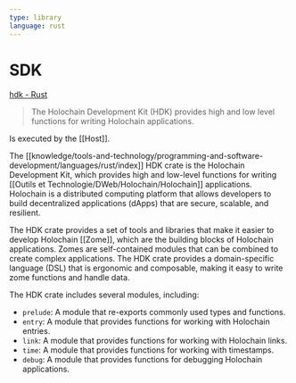 ```yaml
---
type: library
language: rust
---
```


# SDK

[hdk - Rust](https://docs.rs/hdk/latest/hdk/)
> The Holochain Development Kit (HDK) provides high and low level functions for writing Holochain applications.

Is executed by the [[Host]].

The [[knowledge/tools-and-technology/programming-and-software-development/languages/rust/index]] HDK crate is the Holochain Development Kit, which provides high and low-level functions for writing [[Outils et Technologie/DWeb/Holochain/Holochain]] applications. Holochain is a distributed computing platform that allows developers to build decentralized applications (dApps) that are secure, scalable, and resilient.

The HDK crate provides a set of tools and libraries that make it easier to develop Holochain [[Zome]], which are the building blocks of Holochain applications. Zomes are self-contained modules that can be combined to create complex applications. The HDK crate provides a domain-specific language (DSL) that is ergonomic and composable, making it easy to write zome functions and handle data.

The HDK crate includes several modules, including:

- `prelude`: A module that re-exports commonly used types and functions.
- `entry`: A module that provides functions for working with Holochain entries.
- `link`: A module that provides functions for working with Holochain links.
- `time`: A module that provides functions for working with timestamps.
- `debug`: A module that provides functions for debugging Holochain applications.
